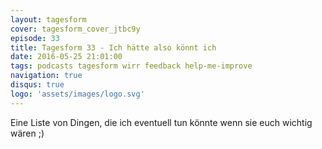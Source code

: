 ```yaml
---
layout: tagesform
cover: tagesform_cover_jtbc9y
episode: 33
title: Tagesform 33 - Ich hätte also könnt ich
date: 2016-05-25 21:01:00
tags: podcasts tagesform wirr feedback help-me-improve
navigation: true
disqus: true
logo: 'assets/images/logo.svg'
---
```


Eine Liste von Dingen, die ich eventuell tun könnte
wenn sie euch wichtig wären ;)

